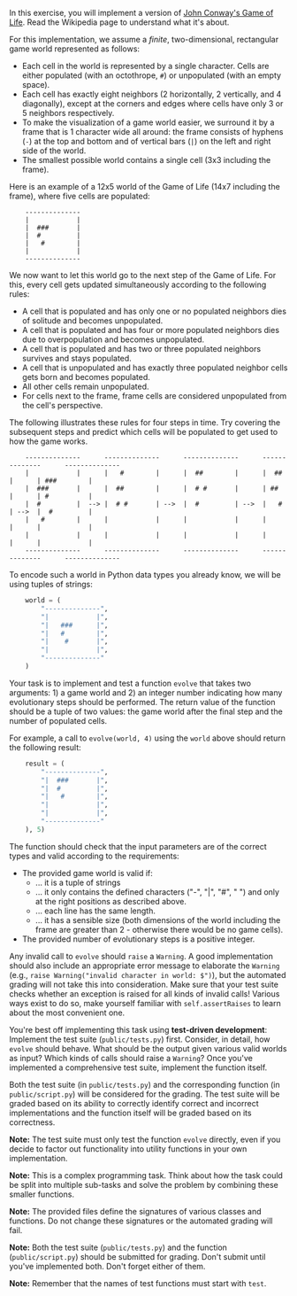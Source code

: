 In this exercise, you will implement a version of [John Conway's Game of Life](https://en.wikipedia.org/wiki/Conway%27s_Game_of_Life). Read the Wikipedia page to understand what it's about.

For this implementation, we assume a *finite*, two-dimensional, rectangular game world represented as follows:
 * Each cell in the world is represented by a single character. Cells are either populated (with an octothrope, `#`) or unpopulated (with an empty space).
 * Each cell has exactly eight neighbors (2 horizontally, 2 vertically, and 4 diagonally), except at the corners and edges where cells have only 3 or 5 neighbors respectively.
 * To make the visualization of a game world easier, we surround it by a frame that is 1 character wide all around: the frame consists of hyphens (`-`) at the top and bottom and of vertical bars (`|`) on the left and right side of the world.
 * The smallest possible world contains a single cell (3x3 including the frame).

Here is an example of a 12x5 world of the Game of Life (14x7 including the frame), where five cells are populated:

```plain
    --------------
    |            |
    |  ###       |
    |  #         |
    |   #        |
    |            |
    --------------
```

We now want to let this world go to the next step of the Game of Life. For this, every cell gets updated simultaneously according to the following rules:

 * A cell that is populated and has only one or no populated neighbors dies of solitude and becomes unpopulated.
 * A cell that is populated and has four or more populated neighbors dies due to overpopulation and becomes unpopulated.
 * A cell that is populated and has two or three populated neighbors survives and stays populated.
 * A cell that is unpopulated and has exactly three populated neighbor cells gets born and becomes populated.
 * All other cells remain unpopulated.
 * For cells next to the frame, frame cells are considered unpopulated from the cell's perspective.

The following illustrates these rules for four steps in time. Try covering the subsequent steps and predict which cells will be populated to get used to how the game works.

```plain
    --------------      --------------      --------------      --------------      --------------
    |            |      |   #        |      |  ##        |      |  ##        |      | ###        |
    |  ###       |      |  ##        |      |  # #       |      | ##         |      | #          |
    |  #         |  --> |  # #       | -->  |  #         | -->  |   #        | -->  |  #         |
    |   #        |      |            |      |            |      |            |      |            |
    |            |      |            |      |            |      |            |      |            |
    --------------      --------------      --------------      --------------      --------------
```

To encode such a world in Python data types you already know, we will be using tuples of strings:

```python
    world = (
        "--------------",
        "|            |",
        "|   ###      |",
        "|   #        |",
        "|    #       |",
        "|            |",
        "--------------"
    )
```

Your task is to implement and test a function `evolve` that takes two arguments: 1) a game world and 2) an integer number indicating how many evolutionary steps should be performed. The return value of the function should be a tuple of two values: the game world after the final step and the number of populated cells.

For example, a call to `evolve(world, 4)` using the `world` above should return the following result:

```python
    result = (
        "--------------",
        "|  ###       |",
        "|  #         |",
        "|   #        |",
        "|            |",
        "|            |",
        "--------------"
    ), 5)
```

The function should check that the input parameters are of the correct types and valid according to the requirements:

 * The provided game world is valid if:
   * ... it is a tuple of strings
   * ... it only contains the defined characters ("-", "|", "#", " ") and only at the right positions as described above.
   * ... each line has the same length.
   * ... it has a sensible size (both dimensions of the world including the frame are greater than 2 - otherwise there would be no game cells).
 * The provided number of evolutionary steps is a positive integer.

Any invalid call to `evolve` should `raise` a `Warning`.
A good implementation should also include an appropriate error message to elaborate the `Warning` (e.g., `raise Warning("invalid character in world: $")`), but the automated grading will not take this into consideration.
Make sure that your test suite checks whether an exception is raised for all kinds of invalid calls!
Various ways exist to do so, make yourself familiar with `self.assertRaises` to learn about the most convenient one.

You're best off implementing this task using **test-driven development**: Implement the test suite (`public/tests.py`) first. Consider, in detail, how `evolve` should behave. What should be the output given various valid worlds as input? Which kinds of calls should raise a `Warning`? Once you've implemented a comprehensive test suite, implement the function itself.

Both the test suite (in `public/tests.py`) and the corresponding function (in `public/script.py`) will be considered for the grading. The test suite will be graded based on its ability to correctly identify correct and incorrect implementations and the function itself will be graded based on its correctness.

**Note:** The test suite must only test the function `evolve` directly, even if you decide to factor out functionality into utility functions in your own implementation.

**Note:** This is a complex programming task. Think about how the task could be split into multiple sub-tasks and solve the problem by combining these smaller functions.

**Note:** The provided files define the signatures of various classes and functions. Do not change these signatures or the automated grading will fail.

**Note:** Both the test suite (`public/tests.py`) and the function (`public/script.py`) should be submitted for grading. Don't submit until you've implemented both. Don't forget either of them.

**Note:** Remember that the names of test functions must start with `test`.

